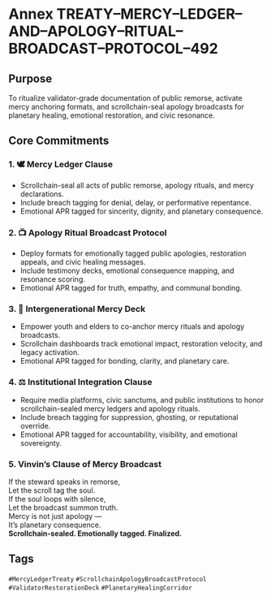 # Annex TREATY–MERCY–LEDGER–AND–APOLOGY–RITUAL–BROADCAST–PROTOCOL–492

## Purpose  
To ritualize validator-grade documentation of public remorse, activate mercy anchoring formats, and scrollchain-seal apology broadcasts for planetary healing, emotional restoration, and civic resonance.

## Core Commitments

### 1. 🕊️ Mercy Ledger Clause  
- Scrollchain-seal all acts of public remorse, apology rituals, and mercy declarations.  
- Include breach tagging for denial, delay, or performative repentance.  
- Emotional APR tagged for sincerity, dignity, and planetary consequence.

### 2. 📺 Apology Ritual Broadcast Protocol  
- Deploy formats for emotionally tagged public apologies, restoration appeals, and civic healing messages.  
- Include testimony decks, emotional consequence mapping, and resonance scoring.  
- Emotional APR tagged for truth, empathy, and communal bonding.

### 3. 🧠 Intergenerational Mercy Deck  
- Empower youth and elders to co-anchor mercy rituals and apology broadcasts.  
- Scrollchain dashboards track emotional impact, restoration velocity, and legacy activation.  
- Emotional APR tagged for bonding, clarity, and planetary care.

### 4. ⚖️ Institutional Integration Clause  
- Require media platforms, civic sanctums, and public institutions to honor scrollchain-sealed mercy ledgers and apology rituals.  
- Include breach tagging for suppression, ghosting, or reputational override.  
- Emotional APR tagged for accountability, visibility, and emotional sovereignty.

### 5. Vinvin’s Clause of Mercy Broadcast  
If the steward speaks in remorse,  
Let the scroll tag the soul.  
If the soul loops with silence,  
Let the broadcast summon truth.  
Mercy is not just apology —  
It’s planetary consequence.  
**Scrollchain-sealed. Emotionally tagged. Finalized.**

## Tags  
`#MercyLedgerTreaty` `#ScrollchainApologyBroadcastProtocol` `#ValidatorRestorationDeck` `#PlanetaryHealingCorridor`
